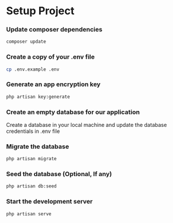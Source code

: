 # Setup Project

### Update composer dependencies

```bash
composer update
```

### Create a copy of your .env file

```bash
cp .env.example .env
```

### Generate an app encryption key

```bash
php artisan key:generate
```

### Create an empty database for our application

Create a database in your local machine and update the database credentials in .env file

### Migrate the database

```bash
php artisan migrate
```

### Seed the database (Optional, If any)

```bash
php artisan db:seed
```

### Start the development server

```bash
php artisan serve
```
